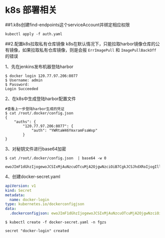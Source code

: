 # k8s 部署相关

##1.k8s创建find-endpoints这个serviceAccount并绑定相应权限
```shell
kubectl apply -f auth.yaml 
```
##2.配置k8s拉取私有仓库镜像
k8s在默认情况下，只能拉取harbor镜像仓库的公有镜像，如果拉取私有仓库镜像，则是会报 `ErrImagePull` 和 `ImagePullBackOff` 的错误

1、先在jenkins发布机器登陆harbor

```shell
$ docker login 120.77.97.206:8077
$ Username: admin
$ Password:
Login Succeeded
```

2、在k8s中生成登陆harbor配置文件

```shell
#查看上一步登陆harbor生成的凭证
$ cat /root/.docker/config.json  
{
	"auths": {
		"120.77.97.206:8077": {
			"auth": "YWRtaW46YmxramFsaWxp"
		}
}
```

3、对秘钥文件进行base64加密

```shell
$ cat /root/.docker/config.json  | base64 -w 0

ewoJImF1dGhzIjogewoJCSIxMjAuNzcuOTcuMjA2OjgwNzciOiB7CgkJCSJhdXRoIjogIllXUnRhVzQ2WW14cmFtRnNhV3hwIgoJCX0KCX0KfQo=
```

4、创建docker-secret.yaml

```yml
apiVersion: v1
kind: Secret
metadata:
  name: docker-login
type: kubernetes.io/dockerconfigjson
data:
  .dockerconfigjson: ewoJImF1dGhzIjogewoJCSIxMjAuNzcuOTcuMjA2OjgwNzciOiB7CgkJCSJhdXRoIjogIllXUnRhVzQ2WW14cmFtRnNhV3hwIgoJCX0KCX0KfQ=

```

```shell
$ kubectl create -f docker-secret.yaml -n fgzs

secret "docker-login" created
```



